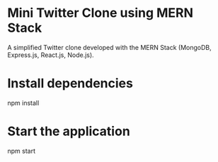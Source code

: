 # Mini Twitter Clone using MERN Stack

A simplified Twitter clone developed with the MERN Stack (MongoDB, Express.js, React.js, Node.js).


# Install dependencies

   npm install


# Start the application

   npm start
